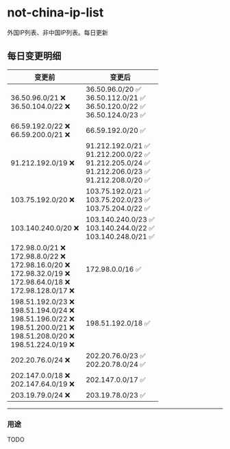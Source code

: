 # not-china-ip-list
外国IP列表、非中国IP列表。每日更新

每日变更明细
--------------------
|  变更前   | 变更后 |
|  ----  | ----  |
|  36.50.96.0/21 :x: <br> 36.50.104.0/22 :x: <br> | 36.50.96.0/20 :white_check_mark: <br> 36.50.112.0/21 :white_check_mark: <br> 36.50.120.0/22 :white_check_mark: <br> 36.50.124.0/23 :white_check_mark: <br>  | 
|  66.59.192.0/22 :x: <br> 66.59.200.0/21 :x: <br> | 66.59.192.0/20 :white_check_mark: | 
|  91.212.192.0/19 :x:  | 91.212.192.0/21 :white_check_mark: <br> 91.212.200.0/22 :white_check_mark: <br> 91.212.205.0/24 :white_check_mark: <br> 91.212.206.0/23 :white_check_mark: <br> 91.212.208.0/20 :white_check_mark: <br>  | 
|  103.75.192.0/20 :x:  | 103.75.192.0/21 :white_check_mark: <br> 103.75.202.0/23 :white_check_mark: <br> 103.75.204.0/22 :white_check_mark: <br>  | 
|  103.140.240.0/20 :x:  | 103.140.240.0/23 :white_check_mark: <br> 103.140.244.0/22 :white_check_mark: <br> 103.140.248.0/21 :white_check_mark: <br>  | 
|  172.98.0.0/21 :x: <br> 172.98.8.0/22 :x: <br> 172.98.16.0/20 :x: <br> 172.98.32.0/19 :x: <br> 172.98.64.0/18 :x: <br> 172.98.128.0/17 :x: <br> | 172.98.0.0/16 :white_check_mark: | 
|  198.51.192.0/23 :x: <br> 198.51.194.0/24 :x: <br> 198.51.196.0/22 :x: <br> 198.51.200.0/21 :x: <br> 198.51.208.0/20 :x: <br> 198.51.224.0/19 :x: <br> | 198.51.192.0/18 :white_check_mark: | 
|  202.20.76.0/24 :x:  | 202.20.76.0/23 :white_check_mark: <br> 202.20.78.0/24 :white_check_mark: <br>  | 
|  202.147.0.0/18 :x: <br> 202.147.64.0/19 :x: <br> | 202.147.0.0/17 :white_check_mark: | 
|  203.19.79.0/24 :x:  | 203.19.78.0/23 :white_check_mark: | 

--------------------
### 用途
TODO
